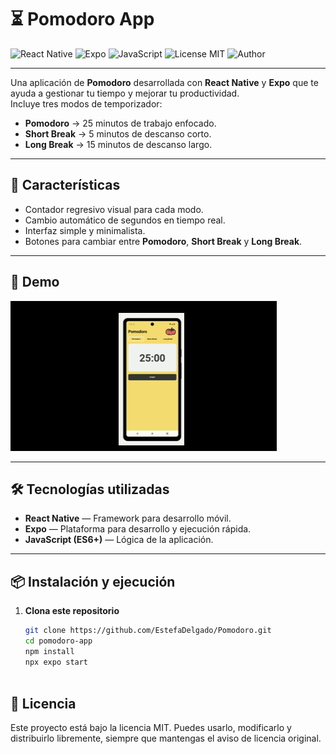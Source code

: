 # ⏳ Pomodoro App

![React Native](https://img.shields.io/badge/React%20Native-20232A?style=for-the-badge&logo=react&logoColor=61DAFB)
![Expo](https://img.shields.io/badge/Expo-1B1F23?style=for-the-badge&logo=expo&logoColor=white)
![JavaScript](https://img.shields.io/badge/JavaScript-323330?style=for-the-badge&logo=javascript&logoColor=F7DF1E)
![License MIT](https://img.shields.io/badge/License-MIT-green?style=for-the-badge)
![Author](https://img.shields.io/badge/Author-Estefania%20Delgado%20Hoyos-blue?style=for-the-badge)

---

Una aplicación de **Pomodoro** desarrollada con **React Native** y **Expo** que te ayuda a gestionar tu tiempo y mejorar tu productividad.  
Incluye tres modos de temporizador:

- **Pomodoro** → 25 minutos de trabajo enfocado.  
- **Short Break** → 5 minutos de descanso corto.  
- **Long Break** → 15 minutos de descanso largo.  

---

## 🚀 Características
- Contador regresivo visual para cada modo.
- Cambio automático de segundos en tiempo real.
- Interfaz simple y minimalista.
- Botones para cambiar entre **Pomodoro**, **Short Break** y **Long Break**.

---
## 📸 Demo
![Pomodoro Demo](./assets/Pomodoro.gif)

---

## 🛠️ Tecnologías utilizadas
- **React Native** — Framework para desarrollo móvil.
- **Expo** — Plataforma para desarrollo y ejecución rápida.
- **JavaScript (ES6+)** — Lógica de la aplicación.

---

## 📦 Instalación y ejecución

1. **Clona este repositorio**
   ```bash
   git clone https://github.com/EstefaDelgado/Pomodoro.git
   cd pomodoro-app
   npm install
   npx expo start
 

## 📄 Licencia
Este proyecto está bajo la licencia MIT.
Puedes usarlo, modificarlo y distribuirlo libremente, siempre que mantengas el aviso de licencia original.

